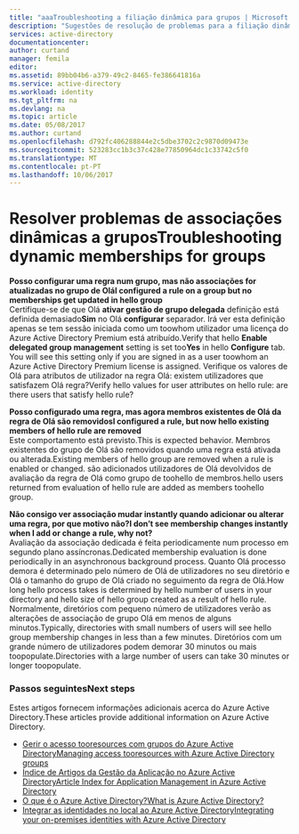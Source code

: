 ```yaml
---
title: "aaaTroubleshooting a filiação dinâmica para grupos | Microsoft Docs"
description: "Sugestões de resolução de problemas para a filiação dinâmica para grupos no Azure AD."
services: active-directory
documentationcenter: 
author: curtand
manager: femila
editor: 
ms.assetid: 89bb04b6-a379-49c2-8465-fe386641816a
ms.service: active-directory
ms.workload: identity
ms.tgt_pltfrm: na
ms.devlang: na
ms.topic: article
ms.date: 05/08/2017
ms.author: curtand
ms.openlocfilehash: d792fc406288844e2c5dbe3702c2c9870d09473e
ms.sourcegitcommit: 523283cc1b3c37c428e77850964dc1c33742c5f0
ms.translationtype: MT
ms.contentlocale: pt-PT
ms.lasthandoff: 10/06/2017
---
```

# <a name="troubleshooting-dynamic-memberships-for-groups"></a><span data-ttu-id="31d7b-103">Resolver problemas de associações dinâmicas a grupos</span><span class="sxs-lookup"><span data-stu-id="31d7b-103">Troubleshooting dynamic memberships for groups</span></span>
<span data-ttu-id="31d7b-104">**Posso configurar uma regra num grupo, mas não associações for atualizadas no grupo de Olá**</span><span class="sxs-lookup"><span data-stu-id="31d7b-104">**I configured a rule on a group but no memberships get updated in hello group**</span></span><br/><span data-ttu-id="31d7b-105">Certifique-se de que Olá **ativar gestão de grupo delegada** definição está definida demasiado**Sim** no Olá **configurar** separador. Irá ver esta definição apenas se tem sessão iniciada como um toowhom utilizador uma licença do Azure Active Directory Premium está atribuído.</span><span class="sxs-lookup"><span data-stu-id="31d7b-105">Verify that hello **Enable delegated group management** setting is set too**Yes** in hello **Configure** tab. You will see this setting only if you are signed in as a user toowhom an Azure Active Directory Premium license is assigned.</span></span> <span data-ttu-id="31d7b-106">Verifique os valores de Olá para atributos de utilizador na regra Olá: existem utilizadores que satisfazem Olá regra?</span><span class="sxs-lookup"><span data-stu-id="31d7b-106">Verify hello values for user attributes on hello rule: are there users that satisfy hello rule?</span></span>

<span data-ttu-id="31d7b-107">**Posso configurado uma regra, mas agora membros existentes de Olá da regra de Olá são removidos**</span><span class="sxs-lookup"><span data-stu-id="31d7b-107">**I configured a rule, but now hello existing members of hello rule are removed**</span></span><br/><span data-ttu-id="31d7b-108">Este comportamento está previsto.</span><span class="sxs-lookup"><span data-stu-id="31d7b-108">This is expected behavior.</span></span> <span data-ttu-id="31d7b-109">Membros existentes do grupo de Olá são removidos quando uma regra está ativada ou alterada.</span><span class="sxs-lookup"><span data-stu-id="31d7b-109">Existing members of hello group are removed when a rule is enabled or changed.</span></span> <span data-ttu-id="31d7b-110">são adicionados utilizadores de Olá devolvidos de avaliação da regra de Olá como grupo de toohello de membros.</span><span class="sxs-lookup"><span data-stu-id="31d7b-110">hello users returned from evaluation of hello rule are added as members toohello group.</span></span>     

<span data-ttu-id="31d7b-111">**Não consigo ver associação mudar instantly quando adicionar ou alterar uma regra, por que motivo não?**</span><span class="sxs-lookup"><span data-stu-id="31d7b-111">**I don’t see membership changes instantly when I add or change a rule, why not?**</span></span><br/><span data-ttu-id="31d7b-112">Avaliação da associação dedicada é feita periodicamente num processo em segundo plano assíncronas.</span><span class="sxs-lookup"><span data-stu-id="31d7b-112">Dedicated membership evaluation is done periodically in an asynchronous background process.</span></span> <span data-ttu-id="31d7b-113">Quanto Olá processo demora é determinado pelo número de Olá de utilizadores no seu diretório e Olá o tamanho do grupo de Olá criado no seguimento da regra de Olá.</span><span class="sxs-lookup"><span data-stu-id="31d7b-113">How long hello process takes is determined by hello number of users in your directory and hello size of hello group created as a result of hello rule.</span></span> <span data-ttu-id="31d7b-114">Normalmente, diretórios com pequeno número de utilizadores verão as alterações de associação de grupo Olá em menos de alguns minutos.</span><span class="sxs-lookup"><span data-stu-id="31d7b-114">Typically, directories with small numbers of users will see hello group membership changes in less than a few minutes.</span></span> <span data-ttu-id="31d7b-115">Diretórios com um grande número de utilizadores podem demorar 30 minutos ou mais toopopulate.</span><span class="sxs-lookup"><span data-stu-id="31d7b-115">Directories with a large number of users can take 30 minutes or longer toopopulate.</span></span>

### <a name="next-steps"></a><span data-ttu-id="31d7b-116">Passos seguintes</span><span class="sxs-lookup"><span data-stu-id="31d7b-116">Next steps</span></span>
<span data-ttu-id="31d7b-117">Estes artigos fornecem informações adicionais acerca do Azure Active Directory.</span><span class="sxs-lookup"><span data-stu-id="31d7b-117">These articles provide additional information on Azure Active Directory.</span></span>

* [<span data-ttu-id="31d7b-118">Gerir o acesso tooresources com grupos do Azure Active Directory</span><span class="sxs-lookup"><span data-stu-id="31d7b-118">Managing access tooresources with Azure Active Directory groups</span></span>](active-directory-manage-groups.md)
* [<span data-ttu-id="31d7b-119">Índice de Artigos da Gestão da Aplicação no Azure Active Directory</span><span class="sxs-lookup"><span data-stu-id="31d7b-119">Article Index for Application Management in Azure Active Directory</span></span>](active-directory-apps-index.md)
* [<span data-ttu-id="31d7b-120">O que é o Azure Active Directory?</span><span class="sxs-lookup"><span data-stu-id="31d7b-120">What is Azure Active Directory?</span></span>](active-directory-whatis.md)
* [<span data-ttu-id="31d7b-121">Integrar as identidades no local ao Azure Active Directory</span><span class="sxs-lookup"><span data-stu-id="31d7b-121">Integrating your on-premises identities with Azure Active Directory</span></span>](active-directory-aadconnect.md)
